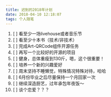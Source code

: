 ```yaml
---
title: 迟到的2018年计划
date: 2018-04-10 12:18:07
tags: 个人随笔
---
```

 1. [ ] 看至少一场livehouse或者音乐节
 2. [ ] 看至少十本书（技术/非技术）
 3. [ ] 完成Art-QRCode组件开源任务
 4. [ ] 再写一个比较好的开源的项目
 5. [ ] 健身，总体重瘦到130斤，嗯，这个很重要！
 6. [ ] 培养一个新的兴趣爱好
 7. [ ] 周末坚持不睡懒觉，特殊情况特殊对待，哈哈
 8. [ ] 6月份毕业之后尽量保持一个月回家一次
 9. [ ] 继续深造厨艺，过年承包年夜饭～
 10. [ ] 谈个恋爱？？？
